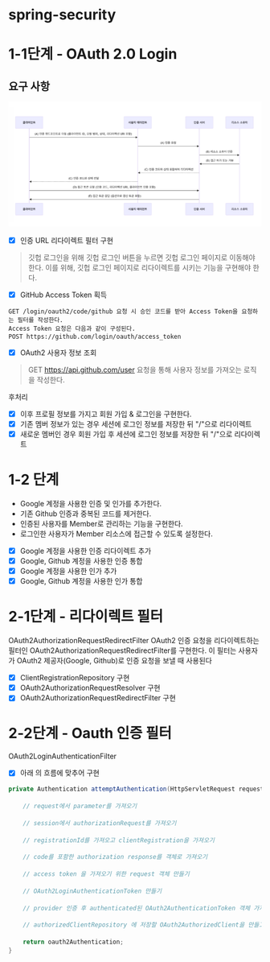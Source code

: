 # spring-security

# 1-1단계 - OAuth 2.0 Login

## 요구 사항
![img.png](imges/Oauth2.0Login.png)

- [X] 인증 URL 리다이렉트 필터 구현
> 깃헙 로그인을 위해 깃헙 로그인 버튼을 누르면 깃헙 로그인 페이지로 이동해야한다. 이를 위해, 깃헙 로그인 페이지로 리다이렉트를 시키는 기능을 구현해야 한다.
- [X] GitHub Access Token 획득
```text
GET /login/oauth2/code/github 요청 시 승인 코드를 받아 Access Token을 요청하는 필터를 작성한다.
Access Token 요청은 다음과 같이 구성된다.
POST https://github.com/login/oauth/access_token
```
- [X] OAuth2 사용자 정보 조회
> GET https://api.github.com/user 요청을 통해 사용자 정보를 가져오는 로직을 작성한다.

후처리
- [X] 이후 프로필 정보를 가지고 회원 가입 & 로그인을 구현한다.
- [X] 기존 멤버 정보가 있는 경우 세션에 로그인 정보를 저장한 뒤 "/"으로 리다이렉트
- [X] 새로운 멤버인 경우 회원 가입 후 세션에 로그인 정보를 저장한 뒤 "/"으로 리다이렉트

# 1-2 단계 
- Google 계정을 사용한 인증 및 인가를 추가한다.
- 기존 Github 인증과 중복된 코드를 제거한다.
- 인증된 사용자를 Member로 관리하는 기능을 구현한다.
- 로그인한 사용자가 Member 리소스에 접근할 수 있도록 설정한다.

- [X] Google 계정을 사용한 인증 리다이렉트 추가 
- [X] Google, Github 계정을 사용한 인증 통합
- [X] Google 계정을 사용한 인가 추가 
- [X] Google, Github 계정을 사용한 인가 통합

# 2-1단계 - 리다이렉트 필터
OAuth2AuthorizationRequestRedirectFilter
OAuth2 인증 요청을 리다이렉트하는 필터인 OAuth2AuthorizationRequestRedirectFilter를 구현한다. 
이 필터는 사용자가 OAuth2 제공자(Google, Github)로 인증 요청을 보낼 때 사용된다
- [X] ClientRegistrationRepository 구현 
- [X] OAuth2AuthorizationRequestResolver 구현
- [X] OAuth2AuthorizationRequestRedirectFilter 구현

# 2-2단계 - Oauth 인증 필터
OAuth2LoginAuthenticationFilter
- [X] 아래 의 흐름에 맞추어 구현
```java
private Authentication attemptAuthentication(HttpServletRequest request, HttpServletResponse response) {

    // request에서 parameter를 가져오기

    // session에서 authorizationRequest를 가져오기

    // registrationId를 가져오고 clientRegistration을 가져오기

    // code를 포함한 authorization response를 객체로 가져오기

    // access token 을 가져오기 위한 request 객체 만들기

    // OAuth2LoginAuthenticationToken 만들기

    // provider 인증 후 authenticated된 OAuth2AuthenticationToken 객체 가져오기

    // authorizedClientRepository 에 저장할 OAuth2AuthorizedClient을 만들고 저장

    return oauth2Authentication;
}

```


